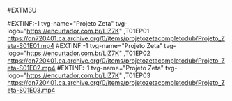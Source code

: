 #EXTM3U

#EXTINF:-1 tvg-name="Projeto Zeta" tvg-logo="https://encurtador.com.br/LlZ7K" ,T01EP01
https://dn720401.ca.archive.org/0/items/projetozetacompletodub/Projeto_Zeta-S01E01.mp4
#EXTINF:-1 tvg-name="Projeto Zeta" tvg-logo="https://encurtador.com.br/LlZ7K" ,T01EP02
https://dn720401.ca.archive.org/0/items/projetozetacompletodub/Projeto_Zeta-S01E02.mp4
#EXTINF:-1 tvg-name="Projeto Zeta" tvg-logo="https://encurtador.com.br/LlZ7K" ,T01EP03
https://dn720401.ca.archive.org/0/items/projetozetacompletodub/Projeto_Zeta-S01E03.mp4
